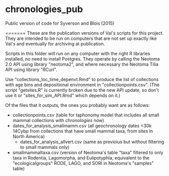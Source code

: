 # chronologies_pub

Public version of code for Syverson and Blois (2015)

=======
These are the publication versions of Val's scripts for this project. They are intended to be run on computers that are not set up exactly like Val's and eventually for archiving at publication. 

Scripts in this folder will run on any computer with the right R libraries installed, no need to install Postgres. They operate by calling the Neotoma 2.0 API using library "neotoma2", and where necessary the Neotoma Tilia API using library "RCurl".

Use "collections_loc_time_depenvt.Rmd" to produce the list of collections with age bins and depositional environment in "collectionpoints.csv". (The script "getsites.R" is currently broken due to the new API update, so don't use it or "sites_for_sim_API.Rmd" which depends on it.)

Of the files that it outputs, the ones you probably want are as follows:
* collectionpoints.csv (table for taphonomy model that includes all small mammal collections with _chronologies_ now)
* dates_for_analysis_smallmamm.csv (all geochronology dates <30k 14Cybp from collections that have small mammal taxa, from sites in North America)
    * dates_for_analysis_allvert.csv (same as previoius but without filtering to small mammals only)
* smallmammaltaxa.csv (version of Neotoma's table "taxa" filtered to only taxa in Rodentia, Lagomorpha, and Eulipotyphla, equivalent to the "ecologicalgroups" RODE, LAGO, and SORI in Neotoma's "samples" table)
